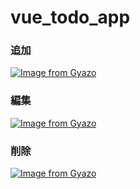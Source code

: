 # vue_todo_app

### 追加

[![Image from Gyazo](https://i.gyazo.com/047c9909f0ca944772df06ad6f6c9315.gif)](https://gyazo.com/047c9909f0ca944772df06ad6f6c9315)

### 編集
[![Image from Gyazo](https://i.gyazo.com/efbfdcb7b48fb325208b95885c9e99e6.gif)](https://gyazo.com/efbfdcb7b48fb325208b95885c9e99e6)

### 削除
[![Image from Gyazo](https://i.gyazo.com/2b680bd4d040ff213c8c679bfa918eac.gif)](https://gyazo.com/2b680bd4d040ff213c8c679bfa918eac)
